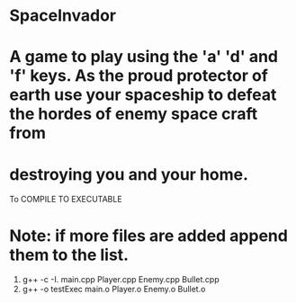 # SpaceInvador

# A game to play using the 'a' 'd' and 'f' keys. As the proud protector of earth use your spaceship to defeat the hordes of enemy space craft from 
# destroying you and your home. 


To COMPILE TO EXECUTABLE
# Note: if more files are added append them to the list.
1) g++ -c -I. main.cpp Player.cpp Enemy.cpp Bullet.cpp
2) g++ -o testExec main.o Player.o Enemy.o Bullet.o